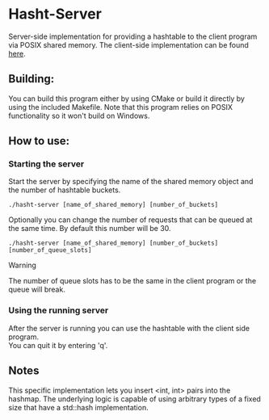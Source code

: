 # Hasht-Server

Server-side implementation for providing a hashtable to the client program via POSIX shared memory.
The client-side implementation can be found [here](https://github.com/corvulpex/hasht-client).

## Building:

You can build this program either by using CMake or build it directly by using the included Makefile.
Note that this program relies on POSIX functionality so it won't build on Windows. 

## How to use:

### Starting the server

Start the server by specifying the name of the shared memory object and the number of hashtable buckets.
```
./hasht-server [name_of_shared_memory] [number_of_buckets]
```

Optionally you can change the number of requests that can be queued at the same time. By default this number will be 30.
```
./hasht-server [name_of_shared_memory] [number_of_buckets] [number_of_queue_slots]
```
> [!WARNING]
> The number of queue slots has to be the same in the client program or the queue will break.

### Using the running server

After the server is running you can use the hashtable with the client side program.<br>
You can quit it by entering 'q'.


## Notes

This specific implementation lets you insert <int, int> pairs into the hashmap. The underlying logic is capable of using arbitrary types of a fixed size that have a std::hash implementation.
